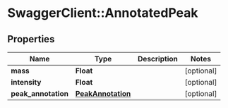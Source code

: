 # SwaggerClient::AnnotatedPeak

## Properties
Name | Type | Description | Notes
------------ | ------------- | ------------- | -------------
**mass** | **Float** |  | [optional] 
**intensity** | **Float** |  | [optional] 
**peak_annotation** | [**PeakAnnotation**](PeakAnnotation.md) |  | [optional] 

